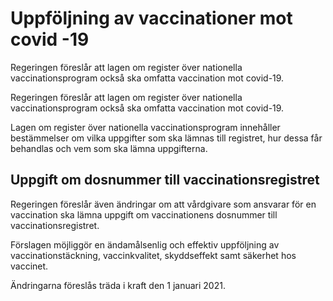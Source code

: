 # Uppföljning av vaccinationer mot covid -19

Regeringen föreslår att lagen om register över nationella vaccinationsprogram också ska omfatta vaccination mot covid-19.

Regeringen föreslår att lagen om register över nationella vaccinationsprogram också ska omfatta vaccination mot covid-19.

Lagen om register över nationella vaccinationsprogram innehåller bestämmelser om vilka uppgifter som ska lämnas till registret, hur dessa får behandlas och vem som ska lämna uppgifterna.

## Uppgift om dosnummer till vaccinationsregistret

Regeringen föreslår även ändringar om att vårdgivare som ansvarar för en vaccination ska lämna uppgift om vaccinationens dosnummer till vaccinationsregistret.

Förslagen möjliggör en ändamålsenlig och effektiv uppföljning av vaccinationstäckning, vaccinkvalitet, skyddseffekt samt säkerhet hos vaccinet.

Ändringarna föreslås träda i kraft den 1 januari 2021.
